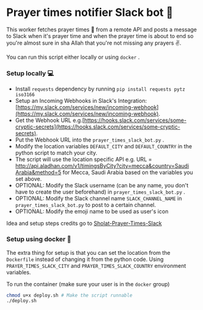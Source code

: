 # Prayer times notifier Slack bot :robot:

This worker fetches prayer times :mosque: from a remote API and posts a message to Slack when it's prayer time and when the prayer time is about to end so you're almost sure in sha Allah that you're not missing any prayers :v:.

You can run this script either locally or using `docker` .

### Setup locally :computer:

* Install `requests` dependency by running `pip install requests pytz iso3166` 
* Setup an Incoming Webhooks in Slack's Integration: [https://my.slack.com/services/new/incoming-webhook](https://my.slack.com/services/new/incoming-webhook).
* Get the Webhook URL e.g.[https://hooks.slack.com/services/some-cryptic-secrets](https://hooks.slack.com/services/some-cryptic-secrets).
* Put the Webhook URL into the `prayer_times_slack_bot.py` .
* Modify the location variables `DEFAULT_CITY` and `DEFAULT_COUNTRY` in the python script to match your city.
* The script will use the location specific API e.g. URL = [http://api.aladhan.com/v1/timingsByCity?city=mecca&country=Saudi Arabia&method=5](http://api.aladhan.com/v1/timingsByCity?city=mecca&country=Saudi%20Arabia&method=5) for Mecca, Saudi Arabia based on the variables you set above.
* OPTIONAL: Modify the Slack username (can be any name, you don't have to create the user beforehand) in `prayer_times_slack_bot.py` .
* OPTIONAL: Modify the Slack channel name `SLACK_CHANNEL_NAME` in `prayer_times_slack_bot.py` to post to a certain channel.
* OPTIONAL: Modify the emoji name to be used as user's icon

Idea and setup steps credits go to [Sholat-Prayer-Times-Slack](https://github.com/ainunnajib/Sholat-Prayer-Times-Slack/)

### Setup using docker :whale:

The extra thing for setup is that you can set the location from the `Dockerfile` instead of changing it from the python code.
Using `PRAYER_TIMES_SLACK_CITY` and `PRAYER_TIMES_SLACK_COUNTRY` environment variables.

To run the container (make sure your user is in the `docker` group)

``` bash
chmod u+x deploy.sh # Make the script runnable
./deploy.sh
```
